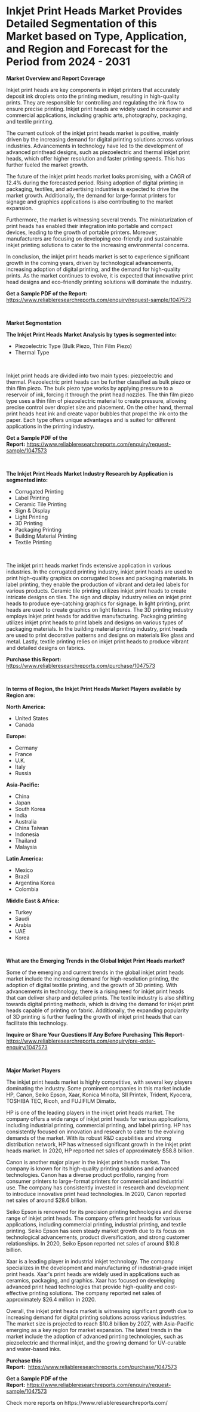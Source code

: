 <p><h1>Inkjet Print Heads Market Provides Detailed Segmentation of this Market based on Type, Application, and Region and Forecast for the Period from 2024 - 2031</h1></p><p><strong>Market Overview and Report Coverage</strong></p>
<p><p>Inkjet print heads are key components in inkjet printers that accurately deposit ink droplets onto the printing medium, resulting in high-quality prints. They are responsible for controlling and regulating the ink flow to ensure precise printing. Inkjet print heads are widely used in consumer and commercial applications, including graphic arts, photography, packaging, and textile printing.</p><p>The current outlook of the inkjet print heads market is positive, mainly driven by the increasing demand for digital printing solutions across various industries. Advancements in technology have led to the development of advanced printhead designs, such as piezoelectric and thermal inkjet print heads, which offer higher resolution and faster printing speeds. This has further fueled the market growth.</p><p>The future of the inkjet print heads market looks promising, with a CAGR of 12.4% during the forecasted period. Rising adoption of digital printing in packaging, textiles, and advertising industries is expected to drive the market growth. Additionally, the demand for large-format printers for signage and graphics applications is also contributing to the market expansion.</p><p>Furthermore, the market is witnessing several trends. The miniaturization of print heads has enabled their integration into portable and compact devices, leading to the growth of portable printers. Moreover, manufacturers are focusing on developing eco-friendly and sustainable inkjet printing solutions to cater to the increasing environmental concerns.</p><p>In conclusion, the inkjet print heads market is set to experience significant growth in the coming years, driven by technological advancements, increasing adoption of digital printing, and the demand for high-quality prints. As the market continues to evolve, it is expected that innovative print head designs and eco-friendly printing solutions will dominate the industry.</p></p>
<p><strong>Get a Sample PDF of the Report:</strong> <a href="https://www.reliableresearchreports.com/enquiry/request-sample/1047573">https://www.reliableresearchreports.com/enquiry/request-sample/1047573</a></p>
<p>&nbsp;</p>
<p><strong>Market Segmentation</strong></p>
<p><strong>The Inkjet Print Heads Market Analysis by types is segmented into:</strong></p>
<p><ul><li>Piezoelectric Type (Bulk Piezo, Thin Film Piezo)</li><li>Thermal Type</li></ul></p>
<p>&nbsp;</p>
<p><p>Inkjet print heads are divided into two main types: piezoelectric and thermal. Piezoelectric print heads can be further classified as bulk piezo or thin film piezo. The bulk piezo type works by applying pressure to a reservoir of ink, forcing it through the print head nozzles. The thin film piezo type uses a thin film of piezoelectric material to create pressure, allowing precise control over droplet size and placement. On the other hand, thermal print heads heat ink and create vapor bubbles that propel the ink onto the paper. Each type offers unique advantages and is suited for different applications in the printing industry.</p></p>
<p><strong>Get a Sample PDF of the Report:</strong>&nbsp;<a href="https://www.reliableresearchreports.com/enquiry/request-sample/1047573">https://www.reliableresearchreports.com/enquiry/request-sample/1047573</a></p>
<p>&nbsp;</p>
<p><strong>The Inkjet Print Heads Market Industry Research by Application is segmented into:</strong></p>
<p><ul><li>Corrugated Printing</li><li>Label Printing</li><li>Ceramic Tile Printing</li><li>Sign & Display</li><li>Light Printing</li><li>3D Printing</li><li>Packaging Printing</li><li>Building Material Printing</li><li>Textile Printing</li></ul></p>
<p>&nbsp;</p>
<p><p>The inkjet print heads market finds extensive application in various industries. In the corrugated printing industry, inkjet print heads are used to print high-quality graphics on corrugated boxes and packaging materials. In label printing, they enable the production of vibrant and detailed labels for various products. Ceramic tile printing utilizes inkjet print heads to create intricate designs on tiles. The sign and display industry relies on inkjet print heads to produce eye-catching graphics for signage. In light printing, print heads are used to create graphics on light fixtures. The 3D printing industry employs inkjet print heads for additive manufacturing. Packaging printing utilizes inkjet print heads to print labels and designs on various types of packaging materials. In the building material printing industry, print heads are used to print decorative patterns and designs on materials like glass and metal. Lastly, textile printing relies on inkjet print heads to produce vibrant and detailed designs on fabrics.</p></p>
<p><strong>Purchase this Report:</strong>&nbsp; <a href="https://www.reliableresearchreports.com/purchase/1047573">https://www.reliableresearchreports.com/purchase/1047573</a></p>
<p>&nbsp;</p>
<p><strong>In terms of Region, the Inkjet Print Heads Market Players available by Region are:</strong></p>
<p>
    <p> <strong> North America: </strong>
        <ul>
            <li>United States</li>
            <li>Canada</li>
        </ul>
        </p> 
    <p> <strong> Europe: </strong>
        <ul>
            <li>Germany</li>
            <li>France</li>
            <li>U.K.</li>
            <li>Italy</li>
            <li>Russia</li>
        </ul>
        </p> 
    <p> <strong> Asia-Pacific: </strong>
        <ul>
            <li>China</li>
            <li>Japan</li>
            <li>South Korea</li>
            <li>India</li>
            <li>Australia</li>
            <li>China Taiwan</li>
            <li>Indonesia</li>
            <li>Thailand</li>
            <li>Malaysia</li>
        </ul>
        </p> 
    <p> <strong> Latin America: </strong>
        <ul>
            <li>Mexico</li>
            <li>Brazil</li>
            <li>Argentina Korea</li>
            <li>Colombia</li>
        </ul>
        </p> 
    <p> <strong> Middle East & Africa: </strong>
        <ul>
            <li>Turkey</li>
            <li>Saudi</li>
            <li>Arabia</li>
            <li>UAE</li>
            <li>Korea</li>
        </ul>
    </p>
    </p>
<p>&nbsp;</p>
<p><strong>What are the Emerging Trends in the Global Inkjet Print Heads market?</strong></p>
<p><p>Some of the emerging and current trends in the global inkjet print heads market include the increasing demand for high-resolution printing, the adoption of digital textile printing, and the growth of 3D printing. With advancements in technology, there is a rising need for inkjet print heads that can deliver sharp and detailed prints. The textile industry is also shifting towards digital printing methods, which is driving the demand for inkjet print heads capable of printing on fabric. Additionally, the expanding popularity of 3D printing is further fueling the growth of inkjet print heads that can facilitate this technology.</p></p>
<p><strong>Inquire or Share Your Questions If Any Before Purchasing This Report</strong>- <a href="https://www.reliableresearchreports.com/enquiry/pre-order-enquiry/1047573">https://www.reliableresearchreports.com/enquiry/pre-order-enquiry/1047573</a></p>
<p>&nbsp;</p>
<p><strong>Major Market Players</strong></p>
<p><p>The inkjet print heads market is highly competitive, with several key players dominating the industry. Some prominent companies in this market include HP, Canon, Seiko Epson, Xaar, Konica Minolta, SII Printek, Trident, Kyocera, TOSHIBA TEC, Ricoh, and FUJIFILM Dimatix.</p><p>HP is one of the leading players in the inkjet print heads market. The company offers a wide range of inkjet print heads for various applications, including industrial printing, commercial printing, and label printing. HP has consistently focused on innovation and research to cater to the evolving demands of the market. With its robust R&D capabilities and strong distribution network, HP has witnessed significant growth in the inkjet print heads market. In 2020, HP reported net sales of approximately $58.8 billion.</p><p>Canon is another major player in the inkjet print heads market. The company is known for its high-quality printing solutions and advanced technologies. Canon has a diverse product portfolio, ranging from consumer printers to large-format printers for commercial and industrial use. The company has consistently invested in research and development to introduce innovative print head technologies. In 2020, Canon reported net sales of around $28.6 billion.</p><p>Seiko Epson is renowned for its precision printing technologies and diverse range of inkjet print heads. The company offers print heads for various applications, including commercial printing, industrial printing, and textile printing. Seiko Epson has seen steady market growth due to its focus on technological advancements, product diversification, and strong customer relationships. In 2020, Seiko Epson reported net sales of around $10.8 billion.</p><p>Xaar is a leading player in industrial inkjet technology. The company specializes in the development and manufacturing of industrial-grade inkjet print heads. Xaar's print heads are widely used in applications such as ceramics, packaging, and graphics. Xaar has focused on developing advanced print head technologies that provide high-quality and cost-effective printing solutions. The company reported net sales of approximately $26.4 million in 2020.</p><p>Overall, the inkjet print heads market is witnessing significant growth due to increasing demand for digital printing solutions across various industries. The market size is projected to reach $10.8 billion by 2027, with Asia-Pacific emerging as a key region for market expansion. The latest trends in the market include the adoption of advanced printing technologies, such as piezoelectric and thermal inkjet, and the growing demand for UV-curable and water-based inks.</p></p>
<p><strong>Purchase this Report:</strong>&nbsp;&nbsp;<a href="https://www.reliableresearchreports.com/purchase/1047573">https://www.reliableresearchreports.com/purchase/1047573</a></p>
<p></p>
<p><strong>Get a Sample PDF of the Report:</strong>&nbsp;<a href="https://www.reliableresearchreports.com/enquiry/request-sample/1047573">https://www.reliableresearchreports.com/enquiry/request-sample/1047573</a></p>
<p>Check more reports on https://www.reliableresearchreports.com/</p>